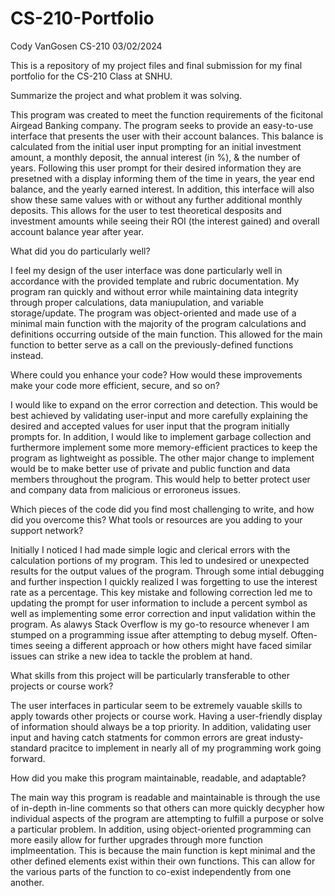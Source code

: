 # CS-210-Portfolio

Cody VanGosen CS-210 03/02/2024

This is a repository of my project files and final submission for my final portfolio for the CS-210 Class at SNHU.

Summarize the project and what problem it was solving.

  This program was created to meet the function requirements of the ficitonal Airgead Banking company. The program seeks to provide an easy-to-use interface that presents the user with their account balances.
  This balance is calculated from the initial user input prompting for an initial investment amount, a monthly deposit, the annual interest (in %), & the number of years. Following this user prompt for their
  desired information they are presetned with a display informing them of the time in years, the year end balance, and the yearly earned interest. In addition, this interface will also show these same values
  with or without any further additional monthly deposits. This allows for the user to test theoretical desposits and investment amounts while seeing their ROI (the interest gained) and overall account balance
  year after year.

What did you do particularly well?

  I feel my design of the user interface was done particularly well in accordance with the provided template and rubric documentation. My program ran quickly and without error while maintaining data integrity
  through proper calculations, data maniupulation, and variable storage/update. The program was object-oriented and made use of a minimal main function with the majority of the program calculations and definitions
  occurring outside of the main function. This allowed for the main function to better serve as a call on the previously-defined functions instead.

Where could you enhance your code? How would these improvements make your code more efficient, secure, and so on?

  I would like to expand on the error correction and detection. This would be best achieved by validating user-input and more carefully explaining the desired and accepted values for user input
that the program initially prompts for. In addition, I would like to implement garbage collection and furthermore implement some more memory-efficient practices to keep the program as lightweight as possible.
The other major change to implement would be to make better use of private and public function and data members throughout the program. This would help to better protect user and company data from malicious or
erroroneus issues.

Which pieces of the code did you find most challenging to write, and how did you overcome this? What tools or resources are you adding to your support network?

  Initially I noticed I had made simple logic and clerical errors with the calculation portions of my program. This led to undesired or unexpected results for the output values of the program.
Through some intial debugging and further inspection I quickly realized I was forgetting to use the interest rate as a percentage. This key mistake and following correction led me to updating
the prompt for user information to include a percent symbol as well as implementing some error correction and input validation within the program. As alawys Stack Overflow is my go-to resource
whenever I am stumped on a programming issue after attempting to debug myself. Often-times seeing a different approach or how others might have faced similar issues can strike a new idea to 
tackle the problem at hand.

What skills from this project will be particularly transferable to other projects or course work?

  The user interfaces in particular seem to be extremely vauable skills to apply towards other projects or course work. Having a user-friendly display of information should always be a top priority.
In addition, validating user input and having catch statments for common errors are great industy-standard pracitce to implement in nearly all of my programming work going forward.

How did you make this program maintainable, readable, and adaptable?

The main way this program is readable and maintainable is through the use of in-depth in-line comments so that others can more quickly decypher how individual aspects of the program are attempting
to fulfill a purpose or solve a particular problem. In addition, using object-oriented programming can more easily allow for further upgrades through more function implmeentation. This is because the main function
is kept minimal and the other defined elements exist within their own functions. This can allow for the various parts of the function to co-exist independently from one another.
  
